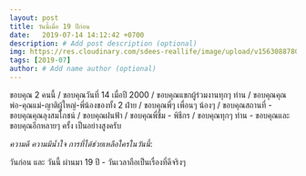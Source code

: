 ```yaml
---
layout: post
title: วันนี้เมื่อ 19 ปีก่อน
date:   2019-07-14 14:12:42 +0700
description: # Add post description (optional)
img: https://res.cloudinary.com/sdees-reallife/image/upload/v1563088780/IMG_20190714_141802.jpg # Add image post (optional)
tags: [2019-07]
author: # Add name author (optional)
---
```

ขอบคุณ 2 คนนี้ / ขอบคุณวันที่ 14 เมื่อปี 2000 / ขอบคุณแขกผู้ร่วมงานทุกๆ ท่าน / ขอบคุณคุณพ่อ-คุณแม่-ญาติผู้ใหญ่-พี่น้องของทั้ง 2 ฝ่าย / ขอบคุณพี่ๆ เพื่อนๆ น้องๆ / ขอบคุณสถานที่ - ขอบคุณคุณลุงสมโภชน์ / ขอบคุณฝนฟ้า / ขอบคุณพี่ชิ้ม - พิธีกร / ขอบคุณทุกๆ ท่าน - ขอบคุณและขอบคุณอีกหลายๆ ครั้ง เป็นอย่างสูงครับ

<i class="fa fa-child" style="color:plum"></i>

*ความดี ความมีน้ำใจ การที่ได้ช่วยเหลือใครในวันนี้*:

วันก่อน และ วันนี้ ผ่านมา 19 ปี - วันเวลาถือเป็นเรื่องที่ดีจริงๆ
